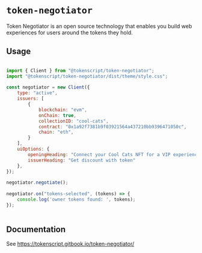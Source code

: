 
# `token-negotiator`

Token Negotiator is an open source technology that enables you build web experiences for users around the tokens they hold.

## Usage

```js

import { Client } from "@tokenscript/token-negotiator";
import "@tokenscript/token-negotiator/dist/theme/style.css";
​	​
const negotiator = new Client({
	type: "active",
	issuers: [
		{
			blockchain: "evm",
			onChain: true,
			collectionID: "cool-cats",
			contract: "0x1a92f7381b9f03921564a437210bb9396471050c",
			chain: "eth",
		}
	],
	uiOptions: {
		openingHeading: "Connect your Cool Cats NFT for a VIP experience.",
		issuerHeading: "Get discount with token"
	},
});
​​
negotiator.negotiate();
​	​
negotiator.on("tokens-selected", (tokens) => {
	console.log('owner tokens found: ', tokens);
});
​
```

## Documentation

See https://tokenscript.gitbook.io/token-negotiator/
